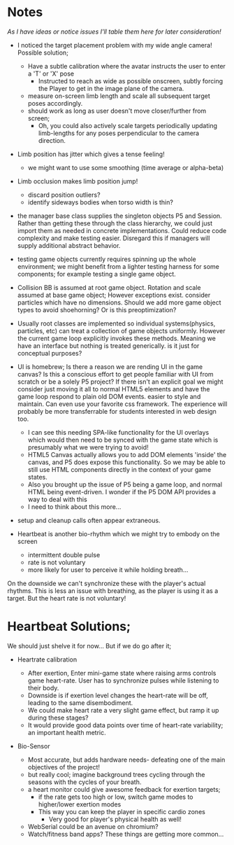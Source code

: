 # Notes

*As I have ideas or notice issues I'll table them here for later consideration!*

- I noticed the target placement problem with my wide angle camera! Possible solution;
  - Have a subtle calibration where the avatar instructs the user to enter a 'T' or 'X' pose
    - Instructed to reach as wide as possible onscreen, subtly forcing the Player to get in the image plane of the camera.
  - measure on-screen limb length and scale all subsequent target poses accordingly.
  - should work as long as user doesn't move closer/further from screen;
    - Oh, you could also actively scale targets periodically updating limb-lengths for any poses perpendicular to the camera direction.

- Limb position has jitter which gives a tense feeling!
  - we might want to use some smoothing (time average or alpha-beta)

- Limb occlusion makes limb position jump!
  - discard position outliers?
  - identify sideways bodies when torso width is thin?

- the manager base class supplies the singleton objects P5 and Session. Rather than getting these through the class hierarchy, we could just import them as needed in concrete implementations. Could reduce code complexity and make testing easier. Disregard this if managers will supply additional abstract behavior.

- testing game objects currently requires spinning up the whole environment; we might benefit from a lighter testing harness for some components; for example testing a single game object.

- Collision BB is assumed at root game object. Rotation and scale assumed at base game object; However exceptions exist. consider particles which have no dimensions. Should we add more game object types to avoid shoehorning? Or is this preoptimization?

- Usually root classes are implemented so individual systems(physics, particles, etc) can treat a collection of game objects uniformly. However the current game loop explicitly invokes these methods. Meaning we have an interface but nothing is treated generically. is it just for conceptual purposes?

- UI is homebrew; Is there a reason we are rending UI in the game canvas? Is this a conscious effort to get people familiar with UI from scratch or be a solely P5 project? If there isn't an explicit goal we might consider just moving it all to normal HTML5 elements and have the game loop respond to plain old DOM events. easier to style and maintain. Can even use your favorite css framework. The experience will probably be more transferrable for students interested in web design too.
  - I can see this needing SPA-like functionality for the UI overlays which would then need to be synced with the game state which is presumably what we were trying to avoid!
  - HTML5 Canvas actually allows you to add DOM elements 'inside' the canvas, and P5 does expose this functionality. So we may be able to still use HTML components directly in the context of your game states.
  - Also you brought up the issue of P5 being a game loop, and normal HTML being event-driven. I wonder if the P5 DOM API provides a way to deal with this
  - I need to think about this more...

- setup and cleanup calls often appear extraneous.

- Heartbeat is another bio-rhythm which we might try to embody on the screen 
  - intermittent double pulse
  - rate is not voluntary
  - more likely for user to perceive it while holding breath...

On the downside we can't synchronize these with the player's actual rhythms.
This is less an issue with breathing, as the player is using it as a target.
But the heart rate is not voluntary!

# Heartbeat Solutions;

We should just shelve it for now... But if we do go after it;

- Heartrate calibration
  - After exertion, Enter mini-game state where raising arms controls game heart-rate. User has to synchronize pulses while listening to their body.
  - Downside is if exertion level changes the heart-rate will be off, leading to the same disembodiment.
  - We could make heart rate a very slight game effect, but ramp it up during these stages?
  - It would provide good data points over time of heart-rate variability; an important health metric.

- Bio-Sensor
  - Most accurate, but adds hardware needs- defeating one of the main objectives of the project!
  - but really cool; imagine background trees cycling through the seasons with the cycles of your breath.
  - a heart monitor could give awesome feedback for exertion targets;
    - if the rate gets too high or low, switch game modes to higher/lower exertion modes
    - This way you can keep the player in specific cardio zones
      - Very good for player's physical health as well!
  - WebSerial could be an avenue on chromium? 
  - Watch/fitness band apps? These things are getting more common...